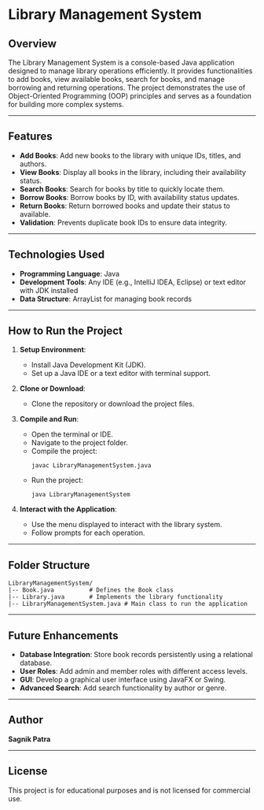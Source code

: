 # Library Management System

## Overview
The Library Management System is a console-based Java application designed to manage library operations efficiently. It provides functionalities to add books, view available books, search for books, and manage borrowing and returning operations. The project demonstrates the use of Object-Oriented Programming (OOP) principles and serves as a foundation for building more complex systems.

---

## Features
- **Add Books**: Add new books to the library with unique IDs, titles, and authors.
- **View Books**: Display all books in the library, including their availability status.
- **Search Books**: Search for books by title to quickly locate them.
- **Borrow Books**: Borrow books by ID, with availability status updates.
- **Return Books**: Return borrowed books and update their status to available.
- **Validation**: Prevents duplicate book IDs to ensure data integrity.

---

## Technologies Used
- **Programming Language**: Java
- **Development Tools**: Any IDE (e.g., IntelliJ IDEA, Eclipse) or text editor with JDK installed
- **Data Structure**: ArrayList for managing book records

---

## How to Run the Project

1. **Setup Environment**:
   - Install Java Development Kit (JDK).
   - Set up a Java IDE or a text editor with terminal support.

2. **Clone or Download**:
   - Clone the repository or download the project files.

3. **Compile and Run**:
   - Open the terminal or IDE.
   - Navigate to the project folder.
   - Compile the project:
     ```
     javac LibraryManagementSystem.java
     ```
   - Run the project:
     ```
     java LibraryManagementSystem
     ```

4. **Interact with the Application**:
   - Use the menu displayed to interact with the library system.
   - Follow prompts for each operation.

---

## Folder Structure
```
LibraryManagementSystem/
|-- Book.java          # Defines the Book class
|-- Library.java       # Implements the library functionality
|-- LibraryManagementSystem.java # Main class to run the application
```

---

## Future Enhancements
- **Database Integration**: Store book records persistently using a relational database.
- **User Roles**: Add admin and member roles with different access levels.
- **GUI**: Develop a graphical user interface using JavaFX or Swing.
- **Advanced Search**: Add search functionality by author or genre.

---

## Author
**Sagnik Patra**

---

## License
This project is for educational purposes and is not licensed for commercial use.

